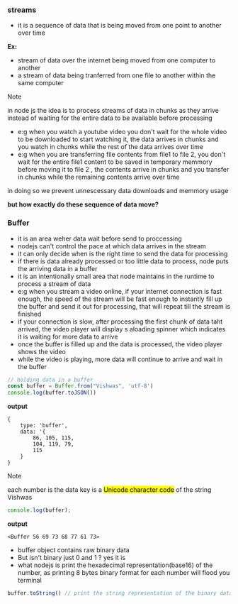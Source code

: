### streams
- it is a sequence of data that is being moved from one point to another over time

**Ex:**
- stream of data over the internet being moved from one computer to another
- a stream of data being tranferred from one file to another within the same computer

> [!NOTE]
> in node js the idea is to process streams of data in chunks as they arrive instead of waiting for the entire data to be available before processing
- e:g when you watch a youtube video you don't wait for the whole video to be downloaded to start watching it, the data arrives in chunks and you watch in chunks while the rest of the data arrives over time
- e:g when you are transferring file contents from file1 to file 2, you don't wait for the entire file1 content to be saved in temporary memmory before moving it to file 2 , the contents arrive in chunks and you transfer in chunks while the remaining contents arrive over time

in doing so we prevent unnescessary data downloads and memmory usage

**but how exactly do these sequence of data move?**

### Buffer
- it is an area weher data wait before send to proccessing
- nodejs can't control the pace at which data arrives in the stream
- it can only decide when is the right time to send the data for processing
- if there is data already processed or too little data to process, node puts the arriving data in a buffer
- it is an intentionally small area that node maintains in the runtime to process a stream of data
- e:g when you stream a video online, if your internet connection is fast enough, the speed of the stream will be fast enough to instantly fill up the buffer and send it out for processing, that will repeat till the stream is finished
- if your connection is slow, after processing the first chunk of data taht arrived, the video player will display s aloading spinner which indicates it is waiting for more data to arrive
- once the buffer is filled up and the data is processed, the video player shows the video
- while the video is playing, more data will continue to arrive and wait in the buffer

```js
// holding data in a buffer
const buffer = Buffer.from("Vishwas", 'utf-8')
console.log(buffer.toJSON())
```
**output**
```
{ 
    type: 'buffer',
    data: '{
        86, 105, 115,
        104, 119, 79,
        115
    }
}
```
> [!NOTE]
> each number is the data key is a <mark>Unicode character code</mark> of the string Vishwas

```js
console.log(buffer);
```
**output**
```
<Buffer 56 69 73 68 77 61 73>
```
- buffer object contains raw binary data
- But isn't binary just 0 and 1 ? yes it is
- what nodejs is print the hexadecimal representation(base16) of the number, as printing 8 bytes binary format for each number will flood you terminal

```js
buffer.toString() // print the string representation of the binary data in the buffer
```